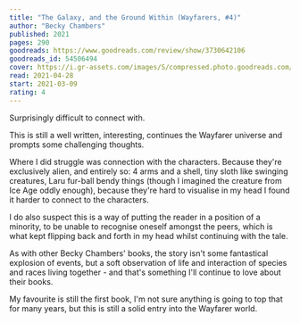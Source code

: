 ```yaml
---
title: "The Galaxy, and the Ground Within (Wayfarers, #4)"
author: "Becky Chambers"
published: 2021
pages: 290
goodreads: https://www.goodreads.com/review/show/3730642106
goodreads_id: 54506494
cover: https://i.gr-assets.com/images/S/compressed.photo.goodreads.com/books/1607369080l/54506494._SY475_.jpg
read: 2021-04-28
start: 2021-03-09
rating: 4
---
```


Surprisingly difficult to connect with.

This is still a well written, interesting, continues the Wayfarer universe and prompts some challenging thoughts.

Where I did struggle was connection with the characters. Because they're exclusively alien, and entirely so: 4 arms and a shell, tiny sloth like swinging creatures, Laru fur-ball bendy things (though I imagined the creature from Ice Age oddly enough), because they're hard to visualise in my head I found it harder to connect to the characters.

I do also suspect this is a way of putting the reader in a position of a minority, to be unable to recognise oneself amongst the peers, which is what kept flipping back and forth in my head whilst continuing with the tale.

As with other Becky Chambers' books, the story isn't some fantastical explosion of events, but a soft observation of life and interaction of species and races living together - and that's something I'll continue to love about their books.

My favourite is still the first book, I'm not sure anything is going to top that for many years, but this is still a solid entry into the Wayfarer world.
